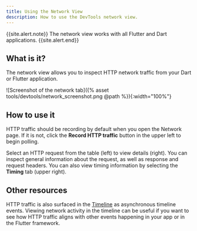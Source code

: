 ```yaml
---
title: Using the Network View
description: How to use the DevTools network view.
---
```


{{site.alert.note}}
  The network view works with all Flutter and Dart applications.
{{site.alert.end}}

## What is it?

The network view allows you to inspect HTTP network traffic from your Dart or
Flutter application.

![Screenshot of the network tab]({% asset tools/devtools/network_screenshot.png @path %}){:width="100%"}

## How to use it

HTTP traffic should be recording by default when you open the Network page. If
it is not, click the **Record HTTP traffic** button in the upper left to begin
polling.

Select an HTTP request from the table (left) to view details (right). You can
inspect general information about the request, as well as response and request
headers. You can also view timing information by selecting the **Timing** tab
(upper right). 

## Other resources

HTTP traffic is also surfaced in the [Timeline][timeline] as asynchronous timeline events.
Viewing network activity in the timeline can be useful if you want to see how
HTTP traffic aligns with other events happening in your app or in the Flutter
framework.

[timeline]: /docs/development/tools/devtools/timeline#timeline-events-chart
